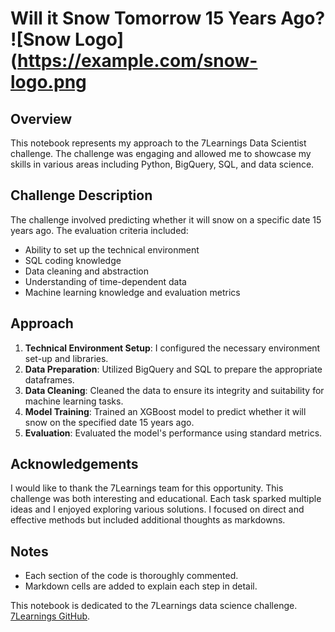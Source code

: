 # Will it Snow Tomorrow 15 Years Ago? ![Snow Logo](https://example.com/snow-logo.png

## Overview

This notebook represents my approach to the 7Learnings Data Scientist challenge. The challenge was engaging and allowed me to showcase my skills in various areas including Python, BigQuery, SQL, and data science.

## Challenge Description

The challenge involved predicting whether it will snow on a specific date 15 years ago. The evaluation criteria included:

- Ability to set up the technical environment
- SQL coding knowledge
- Data cleaning and abstraction
- Understanding of time-dependent data
- Machine learning knowledge and evaluation metrics

## Approach

1. **Technical Environment Setup**: I configured the necessary environment set-up and libraries.
2. **Data Preparation**: Utilized BigQuery and SQL to prepare the appropriate dataframes.
3. **Data Cleaning**: Cleaned the data to ensure its integrity and suitability for machine learning tasks.
4. **Model Training**: Trained an XGBoost model to predict whether it will snow on the specified date 15 years ago.
5. **Evaluation**: Evaluated the model's performance using standard metrics.

## Acknowledgements

I would like to thank the 7Learnings team for this opportunity. This challenge was both interesting and educational. Each task sparked multiple ideas and I enjoyed exploring various solutions. I focused on direct and effective methods but included additional thoughts as markdowns.

## Notes

- Each section of the code is thoroughly commented.
- Markdown cells are added to explain each step in detail.

This notebook is dedicated to the 7Learnings data science challenge.  [7Learnings GitHub](https://github.com/7Learnings/code-challenges/blob/main/datascience/README.md).
